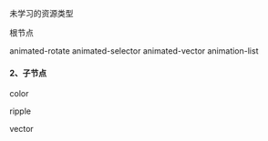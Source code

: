 未学习的资源类型



根节点

animated-rotate
animated-selector
animated-vector
animation-list



#### 2、子节点

color

ripple

vector